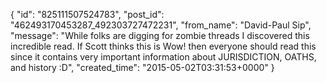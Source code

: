  {
   "id": "825111507524783",
   "post_id": "462493170453287_492303727472231",
   "from_name": "David-Paul Sip",
   "message": "While folks are digging for zombie threads I discovered this  incredible read. If Scott thinks this is Wow! then everyone should read this since it contains very important information about JURISDICTION, OATHS, and history :D",
   "created_time": "2015-05-02T03:31:53+0000"
 }
